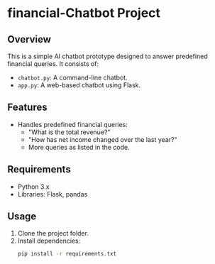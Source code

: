 # financial-Chatbot Project

## Overview
This is a simple AI chatbot prototype designed to answer predefined financial queries. It consists of:
- `chatbot.py`: A command-line chatbot.
- `app.py`: A web-based chatbot using Flask.

## Features
- Handles predefined financial queries:
  - "What is the total revenue?"
  - "How has net income changed over the last year?"
  - More queries as listed in the code.

## Requirements
- Python 3.x
- Libraries: Flask, pandas

## Usage
1. Clone the project folder.
2. Install dependencies:
   ```bash
   pip install -r requirements.txt
